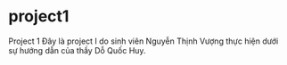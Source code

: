 # project1
Project 1
Đây là project I do sinh viên Nguyễn Thịnh Vượng thực hiện dưới sự hướng dẫn của thầy Dỗ Quốc Huy.
